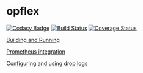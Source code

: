 # opflex

[![Codacy Badge](https://api.codacy.com/project/badge/Grade/c933707764264654a804c6b522f0a57e)](https://app.codacy.com/gh/noironetworks/opflex?utm_source=github.com&utm_medium=referral&utm_content=noironetworks/opflex&utm_campaign=Badge_Grade_Dashboard)
[![Build Status](https://travis-ci.com/noironetworks/opflex.svg?branch=master)](https://travis-ci.com/noironetworks/opflex)
[![Coverage Status](https://coveralls.io/repos/github/noironetworks/opflex/badge.svg?branch=master)](https://coveralls.io/github/noironetworks/opflex?branch=master)

[Building and Running](docs/building_and_running.md)

[Prometheus integration](docs/prometheus.md)

[Configuring and using drop logs](docs/drop_logs.md)
